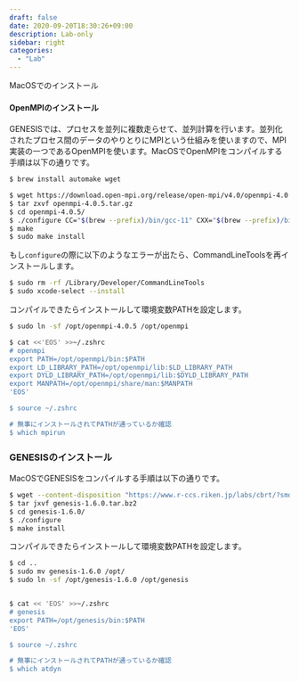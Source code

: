 ```yaml
---
draft: false
date: 2020-09-20T18:30:26+09:00
description: Lab-only
sidebar: right
categories:
  - "Lab"
---
```


MacOSでのインストール

#### OpenMPIのインストール

GENESISでは、プロセスを並列に複数走らせて、並列計算を行います。並列化されたプロセス間のデータのやりとりにMPIという仕組みを使いますので、MPI実装の一つであるOpenMPIを使います。MacOSでOpenMPIをコンパイルする手順は以下の通りです。

```bash
$ brew install automake wget
```

```bash
$ wget https://download.open-mpi.org/release/open-mpi/v4.0/openmpi-4.0.5.tar.gz
$ tar zxvf openmpi-4.0.5.tar.gz
$ cd openmpi-4.0.5/
$ ./configure CC="$(brew --prefix)/bin/gcc-11" CXX="$(brew --prefix)/bin/g++-11" F77=gfortran FC=gfortran --enable-mpi-thread-multiple --prefix=/opt/openmpi-4.0.5
$ make
$ sudo make install
```

もし`configure`の際に以下のようなエラーが出たら、CommandLineToolsを再インストールします。
```bash
$ sudo rm -rf /Library/Developer/CommandLineTools
$ sudo xcode-select --install
```

コンパイルできたらインストールして環境変数PATHを設定します。
```bash
$ sudo ln -sf /opt/openmpi-4.0.5 /opt/openmpi

$ cat <<'EOS' >>~/.zshrc
# openmpi
export PATH=/opt/openmpi/bin:$PATH
export LD_LIBRARY_PATH=/opt/openmpi/lib:$LD_LIBRARY_PATH
export DYLD_LIBRARY_PATH=/opt/openmpi/lib:$DYLD_LIBRARY_PATH
export MANPATH=/opt/openmpi/share/man:$MANPATH
'EOS'

$ source ~/.zshrc

# 無事にインストールされてPATHが通っているか確認
$ which mpirun
```

### GENESISのインストール

MacOSでGENESISをコンパイルする手順は以下の通りです。

```bash
$ wget --content-disposition "https://www.r-ccs.riken.jp/labs/cbrt/?smd_process_download=1&download_id=15613"
$ tar jxvf genesis-1.6.0.tar.bz2
$ cd genesis-1.6.0/
$ ./configure
$ make install
```

コンパイルできたらインストールして環境変数PATHを設定します。
```bash
$ cd ..
$ sudo mv genesis-1.6.0 /opt/
$ sudo ln -sf /opt/genesis-1.6.0 /opt/genesis


$ cat << 'EOS' >>~/.zshrc
# genesis
export PATH=/opt/genesis/bin:$PATH
'EOS'

$ source ~/.zshrc

# 無事にインストールされてPATHが通っているか確認
$ which atdyn
```
